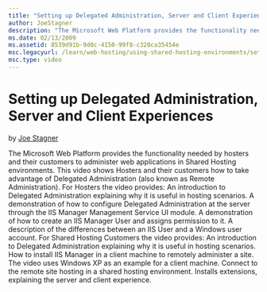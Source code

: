 ```yaml
---
title: "Setting up Delegated Administration, Server and Client Experiences"
author: JoeStagner
description: "The Microsoft Web Platform provides the functionality needed by hosters and their customers to administer web applications in Shared Hosting environments. Th..."
ms.date: 02/13/2009
ms.assetid: 8539d91b-9d0c-4150-99f8-c320ca35454e
msc.legacyurl: /learn/web-hosting/using-shared-hosting-environments/setting-up-delegated-administration-server-and-client-experiences
msc.type: video
---
```

# Setting up Delegated Administration, Server and Client Experiences

by [Joe Stagner](https://github.com/JoeStagner)

The Microsoft Web Platform provides the functionality needed by hosters and their customers to administer web applications in Shared Hosting environments. This video shows Hosters and their customers how to take advantage of Delegated Administration (also known as Remote Administration). For Hosters the video provides: An introduction to Delegated Administration explaining why it is useful in hosting scenarios. A demonstration of how to configure Delegated Administration at the server through the IIS Manager Management Service UI module. A demonstration of how to create an IIS Manager User and assigns permission to it. A description of the differences between an IIS User and a Windows user account. For Shared Hosting Customers the video provides: An introduction to Delegated Administration explaining why it is useful in hosting scenarios. How to install IIS Manager in a client machine to remotely administer a site. The video uses Windows XP as an example for a client machine. Connect to the remote site hosting in a shared hosting environment. Installs extensions, explaining the server and client experience.
